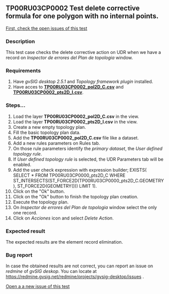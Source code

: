 ## TP00RU03CP0002 Test delete corrective formula for one polygon with no internal points.

[First, check the open issues of this test](https://redmine.gvsig.net/redmine/projects/gvsig-desktop/issues?utf8=%E2%9C%93&set_filter=1&f%5B%5D=status_id&op%5Bstatus_id%5D=o&f%5B%5D=subject&op%5Bsubject%5D=%7E&v%5Bsubject%5D%5B%5D=TP00RU03CP0002&f%5B%5D=&c%5B%5D=tracker&c%5B%5D=status&c%5B%5D=priority&c%5B%5D=subject&c%5B%5D=assigned_to&c%5B%5D=updated_on&group_by=)

### Description

This test case checks the delete corrective action on UDR when we have a record on *Inspector de errores del Plan de topologia* window.

### Requirements

1. Have *gvSIG desktop 2.5.1* and *Topology framework plugin* installed.
2. Have acces to [**TP00RU03CP0002_pol2D_C.csv**](https://github.com/jolicar/TopologyRuleUserDefinedRule/blob/master/testing/cases/TP00_TopologyRules/RU03_UserDefinedRule/CP0002_UDR_FC_D/TP00RU03CP0002_pol2D_C.csv) and [**TP00RU03CP0002_pts2D_I.csv**](https://github.com/jolicar/TopologyRuleUserDefinedRule/blob/master/testing/cases/TP00_TopologyRules/RU03_UserDefinedRule/CP0002_UDR_FC_D/TP00RU03CP0002_pts2D_I.csv).

### Steps...

1. Load the layer **TP00RU03CP0002_pol2D_C.csv** in the view.
2. Load the layer **TP00RU03CP0002_pts2D_I.csv** in the view.
3. Create a new empty topology plan.
4. Fill the basic topology plan data.
5. Add the **TP00RU03CP0002_pol2D_C.csv** file like a dataset.
6. Add a new rules parameters on Rules tab.
7. On those rule parameters identify the *primary dataset*, the *User defined topology rule*. 
8. If *User defined topology rule* is selected, the UDR Parameters tab will be enabled.
9. Add the user check expression with expression builder; EXISTS( SELECT * FROM TP00RU03CP0000_pts2D_C WHERE ST_INTERSECTS(ST_FORCE2D(TP00RU03CP0000_pts2D_C.GEOMETRY), ST_FORCE2D(GEOMETRY())) LIMIT 1).
10. Click on the "Ok" button.
11. Click on the "Ok" button to finish the topology plan creation.
12. Execute the topology plan.
13. On *Inspector de errores del Plan de topologia* window select the only one record.
14. Click on *Acciones* icon and select *Delete Action*.


### Expected result

The expected results are the element record elimination.


### Bug report


In case the obtained results are not correct, you can report an issue on *redmine* of *gvSIG deskop*. You can locate at
https://redmine.gvsig.net/redmine/projects/gvsig-desktop/issues .

[Open a a new issue of this test](https://redmine.gvsig.net/redmine/projects/gvsig-desktop/issues/new?issue[subject]=TP00RU03CP0002+Test+delete+corrective+formula+for+one+polygon+with+no+internal+points)

